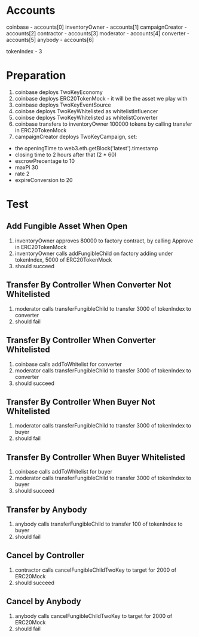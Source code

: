 # Accounts

coinbase - accounts[0]
inventoryOwner - accounts[1]
campaignCreator - accounts[2]
contractor - accounts[3]
moderator - accounts[4]
converter - accounts[5]
anybody - accounts[6]

tokenIndex - 3

# Preparation

1. coinbase deploys TwoKeyEconomy 
2. coinbase deploys ERC20TokenMock - it will be the asset we play with
2. coinbase deploys TwoKeyEventSource
3. coinbse deploys TwoKeyWhitelisted as whitelistInfluencer
4. coinbse deploys TwoKeyWhitelisted as whitelistConverter
5. coinbase transfers to inventoryOwner 100000 tokens by calling transfer in ERC20TokenMock
6. campaignCreator deploys TwoKeyCampaign, set:
  * the openingTime to web3.eth.getBlock('latest').timestamp 
  * closing time to 2 hours after that (2 * 60)
  * escrowPrecentage to 10
  * maxPi 30
  * rate 2 
  * expireConversion to 20

# Test

## Add Fungible Asset When Open

1. inventoryOwner approves 80000 to factory contract, by calling Approve in ERC20TokenMock
2. inventoryOwner calls addFungibleChild on factory adding under tokenIndex, 5000 of ERC20TokenMock
3. should succeed

## Transfer By Controller When Converter Not Whitelisted

1. moderator calls transferFungibleChild to transfer 3000 of tokenIndex to converter
2. should fail

## Transfer By Controller When Converter Whitelisted

1. coinbase calls addToWhitelist for converter
2. moderator calls transferFungibleChild to transfer 3000 of tokenIndex to converter
3. should succeed

## Transfer By Controller When Buyer Not Whitelisted

1. moderator calls transferFungibleChild to transfer 3000 of tokenIndex to buyer
2. should fail

## Transfer By Controller When Buyer Whitelisted

1. coinbase calls addToWhitelist for buyer
2. moderator calls transferFungibleChild to transfer 3000 of tokenIndex to buyer
3. should succeed

## Transfer by Anybody

1. anybody calls transferFungibleChild to transfer 100 of tokenIndex to buyer
3. should fail

## Cancel by Controller

1. contractor calls cancelFungibleChildTwoKey to target for 2000 of ERC20Mock
2. should succeed

## Cancel by Anybody

1. anybody calls cancelFungibleChildTwoKey to target for 2000 of ERC20Mock
2. should fail

